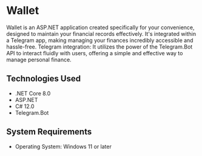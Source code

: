 # Wallet

Wallet is an ASP.NET application created specifically for your convenience, designed to maintain your financial records effectively. It's integrated within a Telegram app, making managing your finances incredibly accessible and hassle-free.
Telegram integration:
It utilizes the power of the Telegram.Bot API to interact fluidly with users, offering a simple and effective way to manage personal finance.

## Technologies Used

- .NET Core 8.0
- ASP.NET  
- C# 12.0 
- Telegram.Bot

## System Requirements

- Operating System: Windows 11 or later
